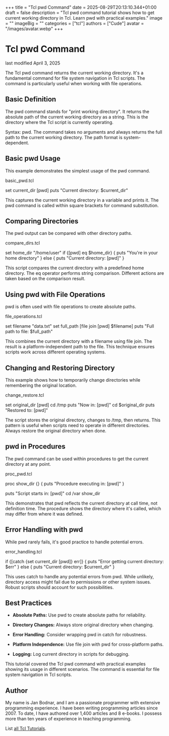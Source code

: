 +++
title = "Tcl pwd Command"
date = 2025-08-29T20:13:10.344+01:00
draft = false
description = "Tcl pwd command tutorial shows how to get current working directory in Tcl. Learn pwd with practical examples."
image = ""
imageBig = ""
categories = ["tcl"]
authors = ["Cude"]
avatar = "/images/avatar.webp"
+++

# Tcl pwd Command

last modified April 3, 2025

The Tcl pwd command returns the current working directory. It's a
fundamental command for file system navigation in Tcl scripts. The command is
particularly useful when working with file operations.

## Basic Definition

The pwd command stands for "print working directory". It returns
the absolute path of the current working directory as a string. This is the
directory where the Tcl script is currently operating.

Syntax: pwd. The command takes no arguments and always returns the
full path to the current working directory. The path format is system-dependent.

## Basic pwd Usage

This example demonstrates the simplest usage of the pwd command.

basic_pwd.tcl
  

set current_dir [pwd]
puts "Current directory: $current_dir"

This captures the current working directory in a variable and prints it. The
pwd command is called within square brackets for command substitution.

## Comparing Directories

The pwd output can be compared with other directory paths.

compare_dirs.tcl
  

set home_dir "/home/user"
if {[pwd] eq $home_dir} {
    puts "You're in your home directory"
} else {
    puts "Current directory: [pwd]"
}

This script compares the current directory with a predefined home directory. The
eq operator performs string comparison. Different actions are taken
based on the comparison result.

## Using pwd with File Operations

pwd is often used with file operations to create absolute paths.

file_operations.tcl
  

set filename "data.txt"
set full_path [file join [pwd] $filename]
puts "Full path to file: $full_path"

This combines the current directory with a filename using file join.
The result is a platform-independent path to the file. This technique ensures
scripts work across different operating systems.

## Changing and Restoring Directory

This example shows how to temporarily change directories while remembering the
original location.

change_restore.tcl
  

set original_dir [pwd]
cd /tmp
puts "Now in: [pwd]"
cd $original_dir
puts "Restored to: [pwd]"

The script stores the original directory, changes to /tmp, then returns. This
pattern is useful when scripts need to operate in different directories. Always
restore the original directory when done.

## pwd in Procedures

The pwd command can be used within procedures to get the current
directory at any point.

proc_pwd.tcl
  

proc show_dir {} {
    puts "Procedure executing in: [pwd]"
}

puts "Script starts in: [pwd]"
cd /var
show_dir

This demonstrates that pwd reflects the current directory at call
time, not definition time. The procedure shows the directory where it's called,
which may differ from where it was defined.

## Error Handling with pwd

While pwd rarely fails, it's good practice to handle potential errors.

error_handling.tcl
  

if {[catch {set current_dir [pwd]} err]} {
    puts "Error getting current directory: $err"
} else {
    puts "Current directory: $current_dir"
}

This uses catch to handle any potential errors from pwd.
While unlikely, directory access might fail due to permissions or other system
issues. Robust scripts should account for such possibilities.

## Best Practices

- **Absolute Paths:** Use pwd to create absolute paths for reliability.

- **Directory Changes:** Always store original directory when changing.

- **Error Handling:** Consider wrapping pwd in catch for robustness.

- **Platform Independence:** Use file join with pwd for cross-platform paths.

- **Logging:** Log current directory in scripts for debugging.

 

This tutorial covered the Tcl pwd command with practical examples
showing its usage in different scenarios. The command is essential for file
system navigation in Tcl scripts.

## Author

My name is Jan Bodnar, and I am a passionate programmer with extensive
programming experience. I have been writing programming articles since 2007.
To date, I have authored over 1,400 articles and 8 e-books. I possess more
than ten years of experience in teaching programming.

List [all Tcl Tutorials](/tcl/).